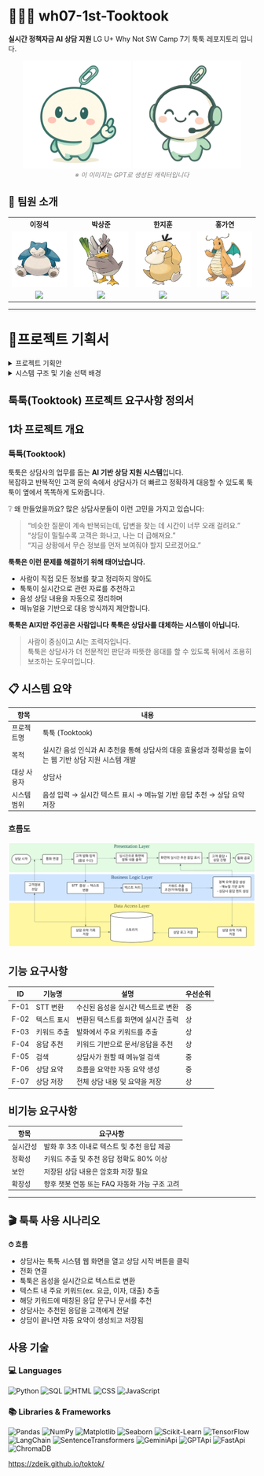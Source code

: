 # 🐱‍💻💬 wh07-1st-Tooktook
**실시간 정책자금 AI 상담 지원**
LG U+ Why Not SW Camp 7기 툭툭 레포지토리 입니다.

<p align="center">
  <img src="./pic/툭툭이.png" alt="툭툭이" width="220"/>
  <img src="./pic/툭툭이2.png"" alt="툭툭이2" width="220"/>
  <br/>
  <em style="font-size: 13px; color: gray;">※ 이 이미지는 GPT로 생성된 캐릭터입니다</em>
</p>

<h2>👥 팀원 소개</h2>

<div align="center">
  <table>
    <tr>
      <th>이정석</th>
      <th>박상준</th>
      <th>한지훈</th>
      <th>홍가연</th>
    </tr>
    <tr>
      <td><img src="./pic/잠만보.png" width="150"/></td>
      <td><img src="./pic/파오리.png"" width="150"/></td>
      <td><img src="./pic/고라파덕.png"" width="150"/></td>
      <td><img src="./pic/망나뇽.png"" width="150"/></td>
    </tr>
    <tr>
      <td align="center"><a href="https://github.com/Zdeik"><img src="https://img.shields.io/badge/GitHub-Link-MediumSeaGreen?logo=github"/></a></td>
      <td align="center"><a href="https://github.com/sjun4040"><img src="https://img.shields.io/badge/GitHub-Link-MediumSeaGreen?logo=github"/></a></td>
      <td align="center"><a href="https://github.com/meanresult"><img src="https://img.shields.io/badge/GitHub-Link-MediumSeaGreen?logo=github"/></a></td>
      <td align="center"><a href="https://github.com/gayeoniee"><img src="https://img.shields.io/badge/GitHub-Link-MediumSeaGreen?logo=github"/></a></td>
    </tr>
  </table>
</div>

--- 
# 📃프로젝트 기획서
<details>
<summary>프로젝트 기획안</summary>
<a href="툭툭 기획안.pdf" target="_blank">기획안 (PDF)</a>
<br><br>
  
---

</details>

<details>
<summary>시스템 구조 및 기술 선택 배경</summary>
<a href="툭툭 시스템 구조 및 기술 선택 배경.pdf" target="_blank">시스템 구조 및 기술 선택 배경 (PDF)</a>
<br><br>
  
이 문서에는 다음 내용이 포함되어 있습니다:   
  
- 시스템 처리 흐름
- RAG vs Fine-tuning 선택 배경

---

</details>

## 툭툭(Tooktook) 프로젝트 요구사항 정의서

## 1차 프로젝트 개요
### 툭툭(Tooktook)

툭툭은 상담사의 업무를 돕는 **AI 기반 상담 지원 시스템**입니다.   
복잡하고 반복적인 고객 문의 속에서 상담사가 더 빠르고 정확하게 대응할 수 있도록 툭툭이 옆에서 똑똑하게 도와줍니다.

❔ 왜 만들었을까요?
많은 상담사분들이 이런 고민을 가지고 있습니다:

> “비슷한 질문이 계속 반복되는데, 답변을 찾는 데 시간이 너무 오래 걸려요.”   
> “상담이 밀릴수록 고객은 화나고, 나는 더 급해져요.”   
> “지금 상황에서 무슨 정보를 먼저 보여줘야 할지 모르겠어요.”   

**툭툭은 이런 문제를 해결하기 위해 태어났습니다.**
- 사람이 직접 모든 정보를 찾고 정리하지 않아도
- 툭툭이 실시간으로 관련 자료를 추천하고
- 음성 상담 내용을 자동으로 정리하며
- 매뉴얼을 기반으로 대응 방식까지 제안합니다.


**툭툭은 AI지만 주인공은 사람입니다**
**툭툭은 상담사를 대체하는 시스템이 아닙니다.**
> 사람이 중심이고 AI는 조력자입니다.   
> 툭툭은 상담사가 더 전문적인 판단과 따뜻한 응대를 할 수 있도록
> 뒤에서 조용히 보조하는 도우미입니다.

## 📋 시스템 요약
| 항목     | 내용                                                           |
| ------ | ------------------------------------------------------------ |
| 프로젝트명  | 툭툭 (Tooktook)                                                |
| 목적     | 실시간 음성 인식과 AI 추천을 통해 상담사의 대응 효율성과 정확성을 높이는 웹 기반 상담 지원 시스템 개발 |
| 대상 사용자 | 상담사                                                       |
| 시스템 범위 | 음성 입력 → 실시간 텍스트 표시 → 메뉴얼 기반 응답 추천 → 상담 요약 저장              |

### 흐름도
<img src="./pic/흐름도.png" alt="흐름도" width="800"/>

## 기능 요구사항
| ID   | 기능명      | 설명                   | 우선순위 |
| ---- | -------- | -------------------- | ---- |
| F-01 | STT 변환   | 수신된 음성을 실시간 텍스트로 변환  | 중    |
| F-02 | 텍스트 표시   | 변환된 텍스트를 화면에 실시간 출력  | 상    |
| F-03 | 키워드 추출   | 발화에서 주요 키워드를 추출      | 상    |
| F-04 | 응답 추천    | 키워드 기반으로 문서/응답을 추천   | 상    |
| F-05 | 검색    |  상담사가 원할 때 메뉴얼 검색 | 중  |
| F-06 | 상담 요약    | 흐름을 요약한 자동 요약 생성  | 중    |
| F-07 | 상담 저장    | 전체 상담 내용 및 요약을 저장    | 상    |


## 비기능 요구사항
| 항목   | 요구사항                         |
| ---- | ---------------------------- |
| 실시간성 | 발화 후 3초 이내로 텍스트 및 추천 응답 제공   |
| 정확성  | 키워드 추출 및 추천 응답 정확도 80% 이상    |
| 보안   | 저장된 상담 내용은 암호화 저장 필요         |
| 확장성  | 향후 챗봇 연동 또는 FAQ 자동화 가능 구조 고려 |

--- 

## 🎬 툭툭 사용 시나리오

**⏱ 흐름**

- 상담사는 툭툭 시스템 웹 화면을 열고 상담 시작 버튼을 클릭
- 전화 연결
- 툭툭은 음성을 실시간으로 텍스트로 변환
- 텍스트 내 주요 키워드(ex. 요금, 이자, 대출) 추출
- 해당 키워드에 매칭된 응답 문구나 문서를 추천
- 상담사는 추천된 응답을 고객에게 전달
- 상담이 끝나면 자동 요약이 생성되고 저장됨


## 사용 기술

### 💻 Languages

![Python](https://img.shields.io/badge/Python-3776AB?style=flat&logo=python&logoColor=white)
![SQL](https://img.shields.io/badge/SQL-4479A1?style=flat&logo=mysql&logoColor=white)
![HTML](https://img.shields.io/badge/HTML-E34F26?style=flat&logo=html5&logoColor=white)
![CSS](https://img.shields.io/badge/CSS-1572B6?style=flat&logo=css3&logoColor=white)
![JavaScript](https://img.shields.io/badge/JavaScript-F7DF1E?style=flat&logo=javascript&logoColor=black)

### 📚 Libraries & Frameworks

![Pandas](https://img.shields.io/badge/Pandas-150458?style=flat&logo=pandas)
![NumPy](https://img.shields.io/badge/NumPy-013243?style=flat&logo=numpy)
![Matplotlib](https://img.shields.io/badge/Matplotlib-11557C?style=flat)
![Seaborn](https://img.shields.io/badge/Seaborn-76B900?style=flat)
![Scikit-Learn](https://img.shields.io/badge/scikit--learn-F7931E?style=flat&logo=scikit-learn)
![TensorFlow](https://img.shields.io/badge/TensorFlow-FF6F00?style=flat&logo=tensorflow&logoColor=white)
<br>
![LangChain](https://img.shields.io/badge/LangChain-000000?style=flat&logo=langchain&logoColor=white)
![SentenceTransformers](https://img.shields.io/badge/SentenceTransformers-6e5a90?style=flat&logo=sentencetransformers&logoColor=white)
![GeminiApi](https://img.shields.io/badge/GeminiApi-9f22c8?style=flat&logo=gemini&logoColor=white)
![GPTApi](https://img.shields.io/badge/GPTApi-29051f?style=flat&logo=gpt&logoColor=white)
![FastApi](https://img.shields.io/badge/FastApi-3612d8?style=flat&logo=fastapi&logoColor=white)
![ChromaDB](https://img.shields.io/badge/ChromaDB-09cee1?style=flat&logo=chromadb&logoColor=black)



https://zdeik.github.io/toktok/
